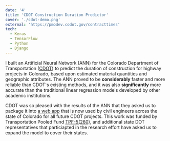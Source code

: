 ```yaml
---
date: '4'
title: 'CDOT Construction Duration Predictor'
cover: './cdot-demo.png'
external: 'https://pmodev.codot.gov/contracttimes'
tech:
  - Keras
  - TensorFlow
  - Python
  - Django
---
```


I built an Artificial Neural Network (ANN) for the Colorado Department of Transportation ([CDOT](https://www.codot.gov/)) to predict the duration of construction for highway projects in Colorado, based upon estimated material quantities and geographic attributes. The ANN proved to be **considerably** faster and more reliable than CDOT's existing methods, and it was also **significantly** more accurate than the traditional linear regression models developed by other academic institutions.

CDOT was so pleased with the results of the ANN that they asked us to package it into [a web app](https://pmodev.codot.gov/contracttimes) that is now used by civil engineers across the state of Colorado for all future CDOT projects. This work was funded by Transportation Pooled Fund [TPF-5(260)](https://pooledfund.org/details/study/489), and additional state DOT representatives that particiapted in the research effort have asked us to expand the model to cover their states.
